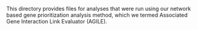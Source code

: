 This directory provides files for analyses that were run using our network based gene prioritization analysis method, which we termed Associated Gene Interaction Link Evaluator (AGILE).
